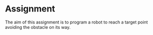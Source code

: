 # Assignment

The aim of this assignment is to program a robot to reach a target point avoiding the obstacle on its way.
